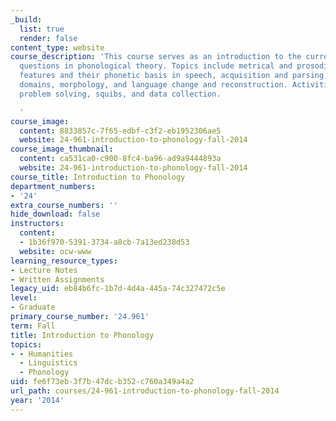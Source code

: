 ```yaml
---
_build:
  list: true
  render: false
content_type: website
course_description: 'This course serves as an introduction to the current research
  questions in phonological theory. Topics include metrical and prosodic structure,
  features and their phonetic basis in speech, acquisition and parsing, phonological
  domains, morphology, and language change and reconstruction. Activities include
  problem solving, squibs, and data collection.

  '
course_image:
  content: 8833857c-7f65-edbf-c3f2-eb1952306ae5
  website: 24-961-introduction-to-phonology-fall-2014
course_image_thumbnail:
  content: ca531ca0-c900-8fc4-ba96-ad9a9444893a
  website: 24-961-introduction-to-phonology-fall-2014
course_title: Introduction to Phonology
department_numbers:
- '24'
extra_course_numbers: ''
hide_download: false
instructors:
  content:
  - 1b36f970-5391-3734-a8cb-7a13ed238d53
  website: ocw-www
learning_resource_types:
- Lecture Notes
- Written Assignments
legacy_uid: eb84b6fc-1b7d-4d4a-445a-74c327472c5e
level:
- Graduate
primary_course_number: '24.961'
term: Fall
title: Introduction to Phonology
topics:
- - Humanities
  - Linguistics
  - Phonology
uid: fe6f73eb-3f7b-47dc-b352-c760a349a4a2
url_path: courses/24-961-introduction-to-phonology-fall-2014
year: '2014'
---
```

